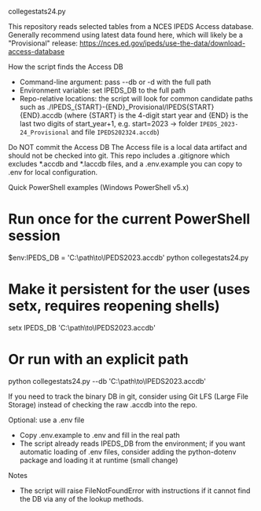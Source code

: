collegestats24.py

This repository reads selected tables from a NCES IPEDS Access database.
Generally recommend using latest data found here, which will likely be a "Provisional" release:
https://nces.ed.gov/ipeds/use-the-data/download-access-database

How the script finds the Access DB
- Command-line argument: pass --db or -d with the full path
- Environment variable: set IPEDS_DB to the full path
- Repo-relative locations: the script will look for common candidate paths such as ./IPEDS_{START}-{END}_Provisional/IPEDS{START}{END}.accdb
	(where {START} is the 4-digit start year and {END} is the last two digits of start_year+1, e.g. start=2023 -> folder `IPEDS_2023-24_Provisional` and file `IPEDS202324.accdb`)

Do NOT commit the Access DB
The Access file is a local data artifact and should not be checked into git. This repo includes a .gitignore which excludes *.accdb and *.laccdb files, and a .env.example you can copy to .env for local configuration.

Quick PowerShell examples (Windows PowerShell v5.x)
# Run once for the current PowerShell session
$env:IPEDS_DB = 'C:\path\to\IPEDS2023<YY>.accdb'
python collegestats24.py

# Make it persistent for the user (uses setx, requires reopening shells)
setx IPEDS_DB 'C:\path\to\IPEDS2023<YY>.accdb'

# Or run with an explicit path
python collegestats24.py --db 'C:\path\to\IPEDS2023<YY>.accdb'

If you need to track the binary DB in git, consider using Git LFS (Large File Storage) instead of checking the raw .accdb into the repo.

Optional: use a .env file
- Copy .env.example to .env and fill in the real path
- The script already reads IPEDS_DB from the environment; if you want automatic loading of .env files, consider adding the python-dotenv package and loading it at runtime (small change)

Notes
- The script will raise FileNotFoundError with instructions if it cannot find the DB via any of the lookup methods.


